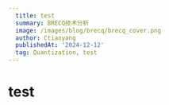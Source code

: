 ```yaml
---
  title: test
  summary: BRECQ技术分析
  image: /images/blog/brecq/brecq_cover.png
  author: Ctianyang
  publishedAt: '2024-12-12'
  tag: Quantization, test
---
```

# test